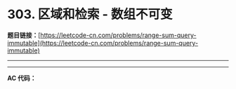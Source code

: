 # 303. 区域和检索 - 数组不可变

**题目链接：**[https://leetcode-cn.com/problems/range-sum-query-immutable](https://leetcode-cn.com/problems/range-sum-query-immutable)

---

<Cards card="leetcode_303_range-sum-query-immutable"></Cards>

---

**AC 代码：**

```java

```